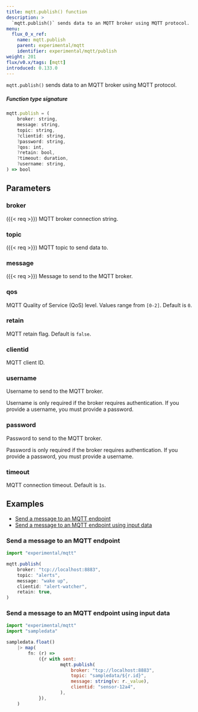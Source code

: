 ```yaml
---
title: mqtt.publish() function
description: >
  `mqtt.publish()` sends data to an MQTT broker using MQTT protocol.
menu:
  flux_0_x_ref:
    name: mqtt.publish
    parent: experimental/mqtt
    identifier: experimental/mqtt/publish
weight: 201
flux/v0.x/tags: [mqtt]
introduced: 0.133.0
---
```


<!------------------------------------------------------------------------------

IMPORTANT: This page was generated from comments in the Flux source code. Any
edits made directly to this page will be overwritten the next time the
documentation is generated. 

To make updates to this documentation, update the function comments above the
function definition in the Flux source code:

https://github.com/influxdata/flux/blob/master/stdlib/experimental/mqtt/mqtt.flux#L124-L134

Contributing to Flux: https://github.com/influxdata/flux#contributing
Fluxdoc syntax: https://github.com/influxdata/flux/blob/master/docs/fluxdoc.md

------------------------------------------------------------------------------->

`mqtt.publish()` sends data to an MQTT broker using MQTT protocol.



##### Function type signature

```js
mqtt.publish = (
    broker: string,
    message: string,
    topic: string,
    ?clientid: string,
    ?password: string,
    ?qos: int,
    ?retain: bool,
    ?timeout: duration,
    ?username: string,
) => bool
```

## Parameters

### broker
({{< req >}})
MQTT broker connection string.



### topic
({{< req >}})
MQTT topic to send data to.



### message
({{< req >}})
Message to send to the MQTT broker.



### qos

MQTT Quality of Service (QoS) level. Values range from `[0-2]`.
Default is `0`.



### retain

MQTT retain flag. Default is `false`.



### clientid

MQTT client ID.



### username

Username to send to the MQTT broker.

Username is only required if the broker requires authentication.
If you provide a username, you must provide a password.

### password

Password to send to the MQTT broker.

Password is only required if the broker requires authentication.
If you provide a password, you must provide a username.

### timeout

MQTT connection timeout. Default is `1s`.




## Examples

- [Send a message to an MQTT endpoint](#send-a-message-to-an-mqtt-endpoint)
- [Send a message to an MQTT endpoint using input data](#send-a-message-to-an-mqtt-endpoint-using-input-data)

### Send a message to an MQTT endpoint

```js
import "experimental/mqtt"

mqtt.publish(
    broker: "tcp://localhost:8883",
    topic: "alerts",
    message: "wake up",
    clientid: "alert-watcher",
    retain: true,
)
```


### Send a message to an MQTT endpoint using input data

```js
import "experimental/mqtt"
import "sampledata"

sampledata.float()
    |> map(
        fn: (r) =>
            ({r with sent:
                    mqtt.publish(
                        broker: "tcp://localhost:8883",
                        topic: "sampledata/${r.id}",
                        message: string(v: r._value),
                        clientid: "sensor-12a4",
                    ),
            }),
    )
```

